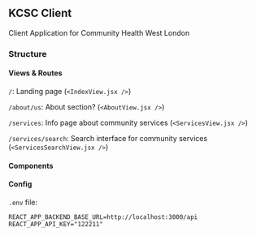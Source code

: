 ## KCSC Client 

Client Application for Community Health West London

### Structure

#### Views & Routes

`/`: Landing page (`<IndexView.jsx />`)

`/about/us`: About section? (`<AboutView.jsx />`)

`/services`: Info page about community services (`<ServicesView.jsx />`)

`/services/search`: Search interface for community services (`<ServicesSearchView.jsx />`)

#### Components

#### Config

`.env` file:

```
REACT_APP_BACKEND_BASE_URL=http://localhost:3000/api
REACT_APP_API_KEY="122211"
```